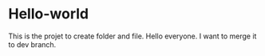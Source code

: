# Hello-world
This is the projet to create folder and file.
Hello everyone.
I want to merge it to dev branch.
